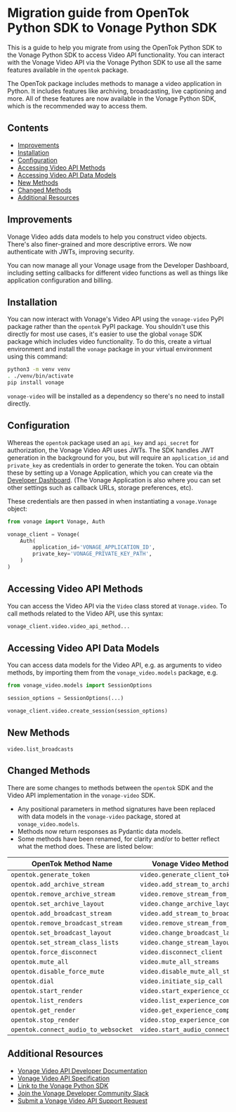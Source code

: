 # Migration guide from OpenTok Python SDK to Vonage Python SDK

This is a guide to help you migrate from using the OpenTok Python SDK to the Vonage Python SDK to access Video API functionality. You can interact with the Vonage Video API via the Vonage Python SDK to use all the same features available in the `opentok` package.

The OpenTok package includes methods to manage a video application in Python. It includes features like archiving, broadcasting, live captioning and more. All of these features are now available in the Vonage Python SDK, which is the recommended way to access them.

## Contents

- [Improvements](#improvements)
- [Installation](#installation)
- [Configuration](#configuration)
- [Accessing Video API Methods](#accessing-video-api-methods)
- [Accessing Video API Data Models](#accessing-video-api-data-models)
- [New Methods](#new-methods)
- [Changed Methods](#changed-methods)
- [Additional Resources](#additional-resources)

## Improvements

Vonage Video adds data models to help you construct video objects. There's also finer-grained and more descriptive errors. We now authenticate with JWTs, improving security.

You can now manage all your Vonage usage from the Developer Dashboard, including setting callbacks for different video functions as well as things like application configuration and billing.

## Installation

You can now interact with Vonage's Video API using the `vonage-video` PyPI package rather than the `opentok` PyPI package. You shouldn't use this directly for most use cases, it's easier to use the global `vonage` SDK package which includes video functionality. To do this, create a virtual environment and install the `vonage` package in your virtual environment using this command:

```bash
python3 -m venv venv
. ./venv/bin/activate
pip install vonage
```

`vonage-video` will be installed as a dependency so there's no need to install directly.

## Configuration

Whereas the `opentok` package used an `api_key` and `api_secret` for authorization, the Vonage Video API uses JWTs. The SDK handles JWT generation in the background for you, but will require an `application_id` and `private_key` as credentials in order to generate the token. You can obtain these by setting up a Vonage Application, which you can create via the [Developer Dashboard](https://dashboard.nexmo.com/applications). (The Vonage Application is also where you can set other settings such as callback URLs, storage preferences, etc).

These credentials are then passed in when instantiating a `vonage.Vonage` object:

```python
from vonage import Vonage, Auth

vonage_client = Vonage(
	Auth(
		application_id='VONAGE_APPLICATION_ID',
		private_key='VONAGE_PRIVATE_KEY_PATH',
	)
)
```

## Accessing Video API Methods

You can access the Video API via the `Video` class stored at `Vonage.video`. To call methods related to the Video API, use this syntax:

```python
vonage_client.video.video_api_method...
```

## Accessing Video API Data Models

You can access data models for the Video API, e.g. as arguments to video methods, by importing them from the `vonage_video.models` package, e.g.

```python
from vonage_video.models import SessionOptions

session_options = SessionOptions(...)

vonage_client.video.create_session(session_options)
```

## New Methods

`video.list_broadcasts`

## Changed Methods

There are some changes to methods between the `opentok` SDK and the Video API implementation in the `vonage-video` SDK.

- Any positional parameters in method signatures have been replaced with data models in the `vonage-video` package, stored at `vonage_video.models`.
- Methods now return responses as Pydantic data models.
- Some methods have been renamed, for clarity and/or to better reflect what the method does. These are listed below:

| OpenTok Method Name | Vonage Video Method Name |
|---|---|
| `opentok.generate_token` | `video.generate_client_token` |
| `opentok.add_archive_stream` | `video.add_stream_to_archive` |
| `opentok.remove_archive_stream` | `video.remove_stream_from_archive` |
| `opentok.set_archive_layout` | `video.change_archive_layout` |
| `opentok.add_broadcast_stream` | `video.add_stream_to_broadcast` |
| `opentok.remove_broadcast_stream` | `video.remove_stream_from_broadcast` |
| `opentok.set_broadcast_layout` | `video.change_broadcast_layout` |
| `opentok.set_stream_class_lists` | `video.change_stream_layout` |
| `opentok.force_disconnect` | `video.disconnect_client` |
| `opentok.mute_all` | `video.mute_all_streams` |
| `opentok.disable_force_mute` | `video.disable_mute_all_streams`|
| `opentok.dial` | `video.initiate_sip_call`|
| `opentok.start_render` | `video.start_experience_composer`|
| `opentok.list_renders` | `video.list_experience_composers`|
| `opentok.get_render` | `video.get_experience_composer`|
| `opentok.stop_render` | `video.stop_experience_composer`|
| `opentok.connect_audio_to_websocket` | `video.start_audio_connector`|

## Additional Resources

- [Vonage Video API Developer Documentation](https://developer.vonage.com/en/video/overview)
- [Vonage Video API Specification](https://developer.vonage.com/en/api/video)
- [Link to the Vonage Python SDK](https://github.com/Vonage/vonage-python-sdk)
- [Join the Vonage Developer Community Slack](https://developer.vonage.com/en/community/slack)
- [Submit a Vonage Video API Support Request](https://api.support.vonage.com/hc/en-us)